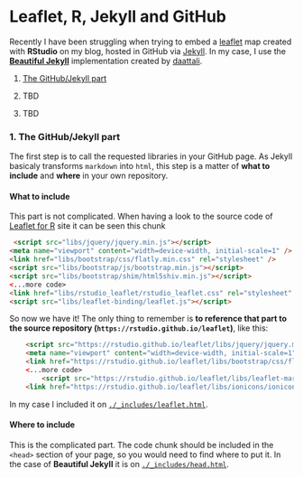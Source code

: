 Leaflet, R, Jekyll and GitHub
================

Recently I have been struggling when trying to embed a
[leaflet](https://rstudio.github.io/leaflet) map created with
**RStudio** on my blog, hosted in GitHub via
[Jekyll](https://jekyllrb.com). In my case, I use the [**Beautiful
Jekyll**](https://deanattali.com/beautiful-jekyll/getstarted/)
implementation created by [daattali](https://github.com/daattali).

1.  [The GitHub/Jekyll part](#gitjek)

2.  TBD

3.  TBD

### 1\. The GitHub/Jekyll part <a name="gitjek"></a>

The first step is to call the requested libraries in your GitHub page.
As Jekyll basicaly transforms `markdown` into `html`, this step is a
matter of **what to include** and **where** in your own repository.

#### What to include

This part is not complicated. When having a look to the source code of
[Leaflet for R](https://rstudio.github.io/leaflet/) site it can be seen
this chunk

``` html
 <script src="libs/jquery/jquery.min.js"></script>
<meta name="viewport" content="width=device-width, initial-scale=1" />
<link href="libs/bootstrap/css/flatly.min.css" rel="stylesheet" />
<script src="libs/bootstrap/js/bootstrap.min.js"></script>
<script src="libs/bootstrap/shim/html5shiv.min.js"></script>
<...more code>
<link href="libs/rstudio_leaflet/rstudio_leaflet.css" rel="stylesheet" />
<script src="libs/leaflet-binding/leaflet.js"></script>
```

So now we have it\! The only thing to remember is **to reference that
part to the source repository (`https://rstudio.github.io/leaflet`)**,
like
this:

``` html
    <script src="https://rstudio.github.io/leaflet/libs/jquery/jquery.min.js"></script>
    <meta name="viewport" content="width=device-width, initial-scale=1" />
    <link href="https://rstudio.github.io/leaflet/libs/bootstrap/css/flatly.min.css" rel="stylesheet" />
    <...more code>
        <script src="https://rstudio.github.io/leaflet/libs/leaflet-markercluster/leaflet.markercluster.layersupport.js"></script>
    <link href="https://rstudio.github.io/leaflet/libs/ionicons/ionicons.min.css" rel="stylesheet" />
```

In my case I included it on
[`./_includes/leaflet.html`](https://github.com/dieghernan/dieghernan.github.io/blob/master/_includes/leaflet.html).

#### Where to include

This is the complicated part. The code chunk should be included in the
`<head>` section of your page, so you would need to find where to put
it. In the case of **Beautiful Jekyll** it is on
[`./_includes/head.html`](https://github.com/dieghernan/dieghernan.github.io/blob/master/_includes/head.html).
